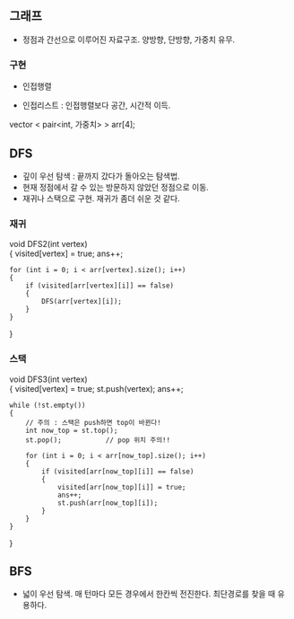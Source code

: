 ## 그래프

- 정점과 간선으로 이루어진 자료구조. 양방향, 단방향, 가중치 유무.

### 구현

- 인접행렬

- 인접리스트 : 인접행렬보다 공간, 시간적 이득.

vector < pair<int, 가중치> > arr[4];



## DFS

- 깊이 우선 탐색 : 끝까지 갔다가 돌아오는 탐색법.
- 현재 정점에서 갈 수 있는 방문하지 않았던 정점으로 이동.
- 재귀나 스택으로 구현. 재귀가 좀더 쉬운 것 같다.

### 재귀

 void DFS2(int vertex)			
{
	visited[vertex] = true;
	ans++;

	for (int i = 0; i < arr[vertex].size(); i++)
	{
		if (visited[arr[vertex][i]] == false)
		{
			DFS(arr[vertex][i]);
		}
	}
}


### 스택

 void DFS3(int vertex)	
{
	visited[vertex] = true;
	st.push(vertex);
	ans++;

	while (!st.empty())
	{
		// 주의 : 스택은 push하면 top이 바뀐다!
		int now_top = st.top();
		st.pop();			// pop 위치 주의!! 

		for (int i = 0; i < arr[now_top].size(); i++)
		{
			if (visited[arr[now_top][i]] == false)
			{
				visited[arr[now_top][i]] = true;
				ans++;
				st.push(arr[now_top][i]);
			}
		}
	}
}

## BFS

- 넓이 우선 탐색. 매 턴마다 모든 경우에서 한칸씩 전진한다. 최단경로를 찾을 때 유용하다.
